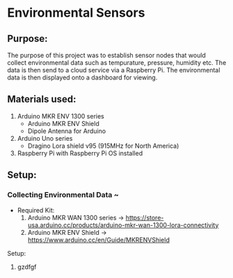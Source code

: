 # Environmental Sensors

## Purpose: 

The purpose of this project was to establish sensor nodes that would collect environmental data such as tempurature, pressure, humidity etc.  The data is then send to a cloud service via a Raspberry Pi.  The environmental data is then displayed onto a dashboard for viewing.

## Materials used: 
1. Arduino MKR ENV 1300 series
	- Arduino MKR ENV Shield 
	- Dipole Antenna for Arduino
2. Arduino Uno series
	- Dragino Lora shield v95 (915MHz for North America) 
3. Raspberry Pi with Raspberry Pi OS installed

## Setup: 
### Collecting Environmental Data ~ 
- Required Kit: 
	1. Arduino MKR WAN 1300 series -> https://store-usa.arduino.cc/products/arduino-mkr-wan-1300-lora-connectivity
	2. Arduino MKR ENV Shield      -> https://www.arduino.cc/en/Guide/MKRENVShield

Setup:
1. gzdfgf



